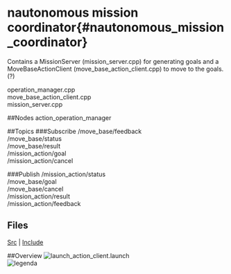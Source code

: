 # nautonomous mission coordinator{#nautonomous_mission_coordinator}
Contains a MissionServer (mission_server.cpp) for generating goals and a MoveBaseActionClient (move_base_action_client.cpp) to move to the goals. (?)


operation_manager.cpp <br />
move_base_action_client.cpp <br />
mission_server.cpp

##Nodes
action_operation_manager

##Topics
###Subscribe
/move_base/feedback <br />
/move_base/status <br />
/move_base/result <br />
/mission_action/goal <br />
/mission_action/cancel <br />

###Publish
/mission_action/status <br />
/move_base/goal <br />
/move_base/cancel <br />
/mission_action/result <br />
/mission_action/feedback


## Files
[Src](dir_4427628519c91f4e3c80ab0755fad9e1.html) | [Include](dir_a7ed21d1c4d0824279af0883323bf173.html)

##Overview
![launch_action_client.launch](../images/launch_action_client.png)
<br />
![legenda](../images/legenda.png)


